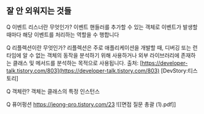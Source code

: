 ## 잘 안 외워지는 것들


Q 이벤트 리스너란 무엇인가?
이벤트 핸들러를 추가할 수 있는 객체로 이벤트가 발생할때마다 해당 이벤트를 처리하는 역할을 수 행합니다

Q 리플렉션이란 무엇인가?
리플렉션은 주로 애플리케이션을 개발할 때, 디버깅 또는 런타임에 알 수 없는 객체의 동작을 분석하기 위해 사용하거나 외부 라이브러리에 존재하는 클래스 및 메서드를 분석하는 목적으로 사용됩니다.
출처: [https://developer-talk.tistory.com/803](https://developer-talk.tistory.com/803) [DevStory:티스토리]

Q 객체란?
객체는 클래스의 특정 인스턴스

Q 퓨어펑션
https://jeong-pro.tistory.com/23
![[면접 질문 총괄 (1).pdf]]